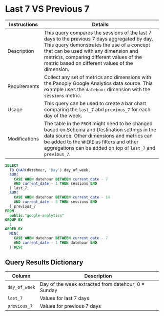 # ﻿Last 7 VS Previous 7

Instructions | Details
---|---
Description | This query compares the sessions of the last 7 days to the previous 7 days aggregated by day. This query demonstrates the use of a concept that can be used with any dimension and metric\\s, comparing different values of the metric based on different values of the dimension.
Requirements | Collect any set of metrics and dimensions with the Panoply Google Analytics data source. This example uses the `datehour` dimension with the `sessions` metric.
Usage | This query can be used to create a bar chart comparing the `last_7` abd `previous_7` for each day of the week.
Modifications | The table in the `FROM` might need to be changed based on Schema and Destination settings in the data source. Other dimensions and metrics can be added to the `WHERE` as filters and other aggregations can be added on top of `last_7` and `previous_7`.

```sql
SELECT
  TO_CHAR(datehour, 'Day') day_of_week,
  SUM(
    CASE WHEN datehour BETWEEN current_date - 7
    AND current_date - 1 THEN sessions END
  ) last_7,
  SUM(
    CASE WHEN datehour BETWEEN current_date - 14
    AND current_date - 8 THEN sessions END
  ) previous_7
FROM
  public."google-analytics"
GROUP BY
  1
ORDER BY
  MIN(
    CASE WHEN datehour BETWEEN current_date - 7
    AND current_date - 1 THEN datehour END
  ) DESC
```

## Query Results Dictionary
Column | Description
---|---
`day_of_week`| Day of the week extracted from datehour, 0 = Sunday
`last_7`| Values for last 7 days
`previous_7`| Values for previous 7 days
